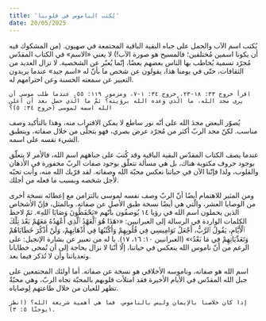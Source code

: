 ```yaml
---
title: 'يُكتب الناموس في قلوبنا'
date: 20/05/2025
---
```


يُكتب اسم الآب والحمل على جباه البقية الباقية المجتمعة في صهيون. (من المشكوك فيه أن يكونا اسمين مُختلفين؛ فالمسيح هو صورة الآب!) لا يعني «الاسم» في الكتاب المقدّس مُجرّد تسمية يُخاطب بها الناس بعضهم بعضًا، إنّما يُعبّر عن الشخصية. لا تزال العديد من الثقافات، حتّى في يومنا هذا، يقولون عن شخص ما بأنّ له «اسم جيد» عندما يريدون التعبير عن سمعته الحسنة وعن احترامهم له.

`اقرأ خروج ٣٣: ١٨-٢٣، خروج ٣٤: ١-٧، ومزمور ١١٩: ٥٥. عندما طلب موسى أن يرى مجد الله، ما الّذي وعده الله برؤيته؟ ثمّ ما الّذي حصل بعد أن أعلن الله اسمه لموسى (خروج ٣٤: ٥)؟`

يُصوّر البعض مجدَ الله على أنّه نور ساطع لا يمكن الاقتراب منه، وهذا بالتأكيد وصف مناسب. لكنّ مجد الربّ أكثر من مُجرّد عرض بصري، فهو يتجلّى من خلال صفاته، وينطبق الشيء نفسه على اسمه.

عندما يصف الكتاب المقدّس البقية الباقية وقد كُتبَ على جباههم اسم الله، فالأمر لا يتعلّق بوجود حروف مكتوبة هناك، بل هي مسألة تتعلّق بوجود صفات الربّ محفورة في الأذهان والقلوب، ولذا فإنّنا الآن في حياتنا نعكس محبّة الله وصفاته. لقد قرّبك الله منه، وأنت تحبّه لأجل شخصه وبسبب ما فعله من أجلك.

ومن المثير للاهتمام أيضًا أنّ الربّ وصف نفسه لموسى بالتزامن مع إعطائه نسخة أخرى من الوصايا العشر، والّتي هي أيضًا نسخة طبق الأصل عن صفاته. وبالمثل، فإنّ الأشخاص الذين يحملون اسم الله في رؤيا ١٤ يُوصفُون بأنّهم «يَحْفَظُونَ وَصَايَا ٱللهِ». ثمّ لاحظ الكلمات الواردة في الرسالة إلى العبرانيين: «‹هَذَا هُوَ ٱلْعَهْدُ ٱلَّذِي أَعْهَدُهُ مَعَهُمْ بَعْدَ تِلْكَ ٱلْأَيَّامِ، يَقُولُ ٱلرَّبُّ، أَجْعَلُ نَوَامِيسِي فِي قُلُوبِهِمْ وَأَكْتُبُهَا فِي أَذْهَانِهِمْ، وَلَنْ أَذْكُرَ خَطَايَاهُمْ وَتَعَدِّيَاتِهِمْ فِي مَا بَعْدُ›» (العبرانيين ١٠: ١٦، ١٧). يا له من تعبير عن بشارة الإنجيل: على الرغم من أنّ ناموس الله ينعكس في حياتنا، إلّا أنّنا لا نزال بحاجة إلى أن تُمحى خطايانا وتعدياتنا وأن لا تُذكر فيما بعد.

اسم الله هو صفاته، وناموسه الأخلاقي هو نسخة عن صفاته. أما أولئك المجتمعين على جبل الله المقدّس في الأيام الأخيرة فقد امتلأت قلوبهم بالمحبّة تجاه الربّ، وهي محبّةٌ تظهر للعيان من خلال طاعتهم لِوصاياه.

`إذا كان خلاصنا بالإيمان وليس بالناموس، فما هي أهمية شريعة الله؟ (انظر ١يوحنّا ٥: ٣).`